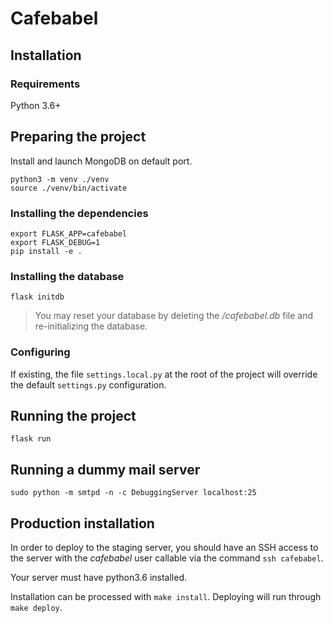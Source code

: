 # Cafebabel


## Installation


### Requirements

Python 3.6+


## Preparing the project

Install and launch MongoDB on default port.

```
python3 -m venv ./venv
source ./venv/bin/activate
```

### Installing the dependencies

```
export FLASK_APP=cafebabel
export FLASK_DEBUG=1
pip install -e .
```

### Installing the database

```
flask initdb
```

> You may reset your database by deleting the _/cafebabel.db_ file and
re-initializing the database.

### Configuring

If existing, the file `settings.local.py` at the root of the project will
override the default `settings.py` configuration.


## Running the project

```
flask run
```


## Running a dummy mail server

```
sudo python -m smtpd -n -c DebuggingServer localhost:25
```


## Production installation

In order to deploy to the staging server, you should have an SSH access
to the server with the _cafebabel_ user callable via the command `ssh cafebabel`.

Your server must have python3.6 installed.

Installation can be processed with `make install`.
Deploying will run through `make deploy`.
